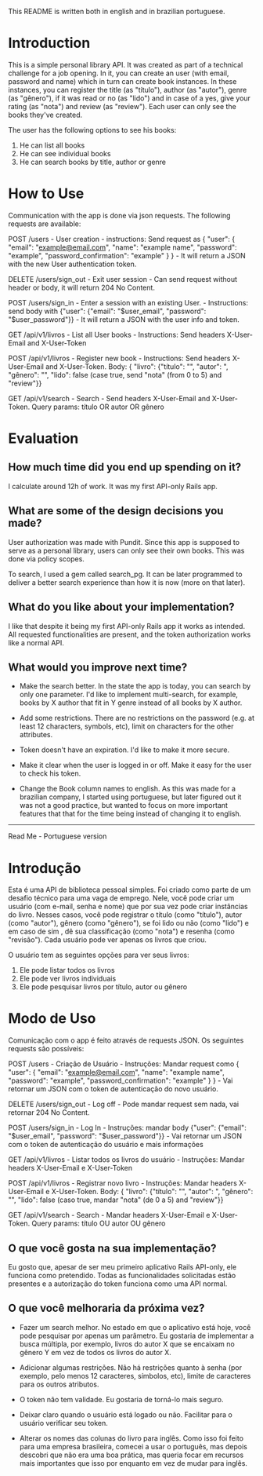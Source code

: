 This README is written both in english and in brazilian portuguese.

# Introduction

This is a simple personal library API. It was created as part of a technical challenge for a job opening. In it, you can create an user (with email, password and name) which in turn can create book instances. In these instances, you can register the title (as "título"), author (as "autor"), genre (as "gênero"), if it was read or no (as "lido") and in case of a yes, give your rating (as "nota") and review (as "review").
Each user can only see the books they've created.

The user has the following options to see his books:
1) He can list all books
2) He can see individual books
3) He can search books by title, author or genre

# How to Use

Communication with the app is done via json requests. The following requests are available:

POST	/users	- User creation - instructions:	Send request as { "user": { "email": "example@email.com", "name": "example name", "password": "example", "password_confirmation": "example" } } - It will return a JSON with the new User authentication token.

DELETE	/users/sign_out	- Exit user session - Can send request without header or body, it will return 204 No Content.

POST	/users/sign_in	- Enter a session with an existing User. - Instructions: send body with {"user": {"email": "$user_email", "password": "$user_password"}} - It will return a JSON with the user info and token.

GET	/api/v1/livros - List all User books - 	Instructions: Send headers X-User-Email and X-User-Token

POST	/api/v1/livros - Register new book -	Instructions: Send headers X-User-Email and X-User-Token. Body: { "livro": {"título": "", "autor": ", "gênero": "", "lido": false (case true, send "nota" (from 0 to 5) and "review"}}

GET	/api/v1/search - Search -	Send headers X-User-Email and X-User-Token. Query params: título OR autor OR gênero

# Evaluation

## How much time did you end up spending on it?

I calculate around 12h of work. It was my first API-only Rails app.

## What are some of the design decisions you made?

User authorization was made with Pundit. Since this app is supposed to serve as a personal library, users can only see their own books. This was done via policy scopes.

To search, I used a gem called search_pg. It can be later programmed to deliver a better search experience than how it is now (more on that later).

## What do you like about your implementation?

I like that despite it being my first API-only Rails app it works as intended. All requested functionalities are present, and the token authorization works like a normal API.

## What would you improve next time?

* Make the search better. In the state the app is today, you can search by only one parameter. I'd like to implement multi-search, for example, books by X author that fit in Y genre instead of all books by X author.

* Add some restrictions. There are no restrictions on the password (e.g. at least 12 characters, symbols, etc), limit on characters for the other attributes.

* Token doesn't have an expiration. I'd like to make it more secure.

* Make it clear when the user is logged in or off. Make it easy for the user to check his token.

* Change the Book column names to english. As this was made for a brazilian company, I started using portuguese, but later figured out it was not a good practice, but wanted to focus on more important features that that for the time being instead of changing it to english.

-----

Read Me - Portuguese version

# Introdução

Esta é uma API de biblioteca pessoal simples. Foi criado como parte de um desafio técnico para uma vaga de emprego. Nele, você pode criar um usuário (com e-mail, senha e nome) que por sua vez pode criar instâncias do livro. Nesses casos, você pode registrar o título (como "título"), autor (como "autor"), gênero (como "gênero"), se foi lido ou não (como "lido") e em caso de sim , dê sua classificação (como "nota") e resenha (como "revisão").
Cada usuário pode ver apenas os livros que criou.

O usuário tem as seguintes opções para ver seus livros:
1) Ele pode listar todos os livros
2) Ele pode ver livros individuais
3) Ele pode pesquisar livros por título, autor ou gênero

# Modo de Uso

Comunicação com o app é feito através de requests JSON. Os seguintes requests são possíveis:

POST	/users	- Criação de Usuário - Instruções:	Mandar request como { "user": { "email": "example@email.com", "name": "example name", "password": "example", "password_confirmation": "example" } } - Vai retornar um JSON com o token de autenticação do novo usuário.

DELETE	/users/sign_out	- Log off - Pode mandar request sem nada, vai retornar 204 No Content.

POST	/users/sign_in	- Log In - Instruções: mandar body {"user": {"email": "$user_email", "password": "$user_password"}} - Vai retornar um JSON com o token de autenticação do usuário e mais informações

GET	/api/v1/livros - Listar todos os livros do usuário - 	Instruções: Mandar headers X-User-Email e X-User-Token

POST	/api/v1/livros - Registrar novo livro -	Instruções: Mandar headers X-User-Email e X-User-Token. Body: { "livro": {"título": "", "autor": ", "gênero": "", "lido": false (caso true, mandar "nota" (de 0 a 5) and "review"}}

GET	/api/v1/search - Search -	Mandar headers X-User-Email e X-User-Token. Query params: título OU autor OU gênero

## O que você gosta na sua implementação?

Eu gosto que, apesar de ser meu primeiro aplicativo Rails API-only, ele funciona como pretendido. Todas as funcionalidades solicitadas estão presentes e a autorização do token funciona como uma API normal.

## O que você melhoraria da próxima vez?

* Fazer um search melhor. No estado em que o aplicativo está hoje, você pode pesquisar por apenas um parâmetro. Eu gostaria de implementar a busca múltipla, por exemplo, livros do autor X que se encaixam no gênero Y em vez de todos os livros do autor X.

* Adicionar algumas restrições. Não há restrições quanto à senha (por exemplo, pelo menos 12 caracteres, símbolos, etc), limite de caracteres para os outros atributos.

* O token não tem validade. Eu gostaria de torná-lo mais seguro.

* Deixar claro quando o usuário está logado ou não. Facilitar para o usuário verificar seu token.

* Alterar os nomes das colunas do livro para inglês. Como isso foi feito para uma empresa brasileira, comecei a usar o português, mas depois descobri que não era uma boa prática, mas queria focar em recursos mais importantes que isso por enquanto em vez de mudar para inglês.



